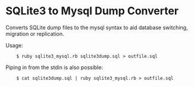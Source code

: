 SQLite3 to Mysql Dump Converter
==========================

Converts SQLite dump files to the mysql syntax to aid database switching, migration or replication.

Usage:
```
	$ ruby sqlite3_mysql.rb sqlite3dump.sql > outfile.sql
```
Piping in from the stdin is also possible:
```
	$ cat sqlite3dump.sql | ruby sqlite3_mysql.rb > outfile.sql
```
